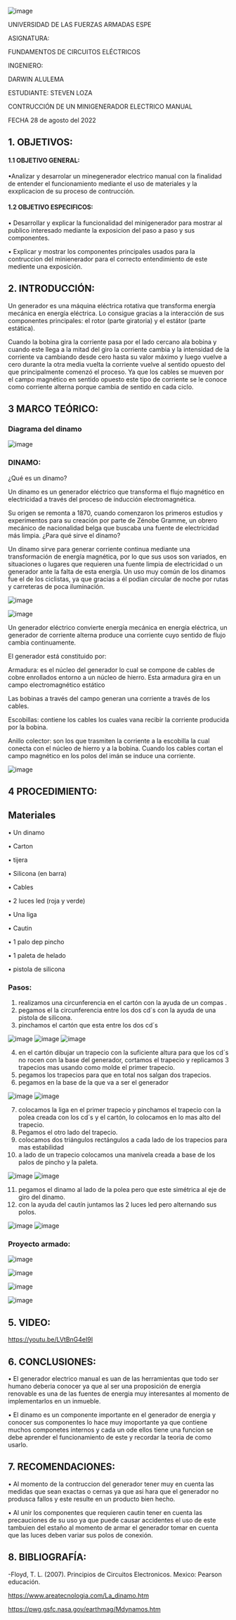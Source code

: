 ![image](https://user-images.githubusercontent.com/105320981/169589146-23574580-d5de-43cb-825d-f510a2e4c035.png)

UNIVERSIDAD DE LAS FUERZAS ARMADAS
ESPE

ASIGNATURA:

FUNDAMENTOS DE CIRCUITOS ELÉCTRICOS

INGENIERO:

 DARWIN ALULEMA

ESTUDIANTE: STEVEN LOZA

CONTRUCCIÓN DE UN MINIGENERADOR ELECTRICO MANUAL 

FECHA
28 de agosto del 2022

## 1. OBJETIVOS:

#### 1.1 OBJETIVO GENERAL:

•Analizar y desarrolar un minegenerador electrico manual con la finalidad de entender el funcionamiento mediante el uso de materiales y la exxplicacion de su proceso de contrucción.

#### 1.2 OBJETIVO ESPECIFICOS:

•	Desarrollar y explicar la funcionalidad del minigenerador para mostrar al publico interesado mediante la exposicion del paso a paso y sus componentes.

•	Explicar y mostrar los componentes principales usados para la contruccion del minienerador para el correcto entendimiento de este mediente una exposición.

## 2. INTRODUCCIÓN:

Un generador es una máquina eléctrica rotativa que transforma energía mecánica en energía eléctrica. Lo consigue gracias a la interacción de sus componentes principales: el rotor (parte giratoria) y el estátor (parte estática).

Cuando la bobina gira la corriente pasa por el lado cercano ala bobina y cuando este llega a la mitad del giro la corriente cambia y la intensidad de la corriente va cambiando desde cero hasta su valor máximo y luego vuelve a cero durante la otra media vuelta la corriente vuelve al sentido opuesto del que principalmente comenzó el proceso. Ya que los cables se mueven por el campo magnético en sentido opuesto este tipo de corriente se le conoce como corriente alterna porque cambia de sentido en cada ciclo.

## 3 MARCO TEÓRICO:

### Diagrama del dinamo 

![image](https://user-images.githubusercontent.com/105320981/187357501-249c51b1-b0ae-4683-9bbf-a85ddd49e74b.png)

 ### DINAMO:
 
¿Qué es un dinamo?

Un dínamo es un generador eléctrico que transforma el flujo magnético en electricidad a través del proceso de inducción electromagnética.

Su origen se remonta a 1870, cuando comenzaron los primeros estudios y experimentos para su creación por parte de Zénobe Gramme, un obrero mecánico de nacionalidad belga que buscaba una fuente de electricidad más limpia.
¿Para qué sirve el dinamo?

Un dínamo sirve para generar corriente continua mediante una transformación de energía magnética, por lo que sus usos son variados, en situaciones o lugares que requieren una fuente limpia de electricidad o un generador ante la falta de esta energía. Un uso muy común de los dinamos fue el de los ciclistas, ya que gracias a él podían circular de noche por rutas y carreteras de poca iluminación. 
 
 ![image](https://user-images.githubusercontent.com/105320981/187356275-7c31ef27-b33a-4b6d-ae9b-161e60981f88.png)

 ![image](https://user-images.githubusercontent.com/105320981/187356287-a90fb329-2009-4e92-b469-30aecf66ee71.png)

Un generador eléctrico convierte energía mecánica en energía eléctrica, un generador de corriente alterna produce una corriente cuyo sentido de flujo cambia continuamente.

 El generador está constituido por:
 
Armadura: es el núcleo del generador lo cual se compone de cables de cobre enrollados entorno a un núcleo de hierro.
Esta armadura gira en un campo electromagnético estático

Las bobinas a través del campo generan una corriente a través de los cables.

Escobillas: contiene los cables los cuales vana recibir la corriente producida por la bobina.

Anillo colector:  son los que trasmiten la corriente a la escobilla la cual conecta con el núcleo de hierro y a la bobina.
Cuando los cables cortan el campo magnético en los polos del imán se induce una corriente.

![image](https://user-images.githubusercontent.com/105320981/187812123-cf61d2c4-32ec-4cef-9d04-2a29f9024ed5.png)


## 4 PROCEDIMIENTO:

## Materiales
 
 • Un dinamo 
 
 • Carton 
 
 • tijera
 
 • Silicona (en barra)
 
 • Cables
 
 • 2 luces led (roja y verde)
 
 • Una liga 
 
 • Cautin 
 
 • 1 palo dep pincho 
  
 • 1 paleta de helado
   
 • pistola de silicona 
 
### Pasos:
1. realizamos una circunferencia en el cartón con la ayuda de un compas . 
2.  pegamos el la circunferencia entre los dos cd´s con la ayuda de una pistola de silicona.
3. pinchamos el cartón que esta entre los dos cd´s 

![image](https://user-images.githubusercontent.com/105320981/187811858-ac763b38-2594-4397-8962-c9ad553eaa03.png)
![image](https://user-images.githubusercontent.com/105320981/187811866-239dd14c-53d8-4a51-8981-8b84ff69c8a3.png)
![image](https://user-images.githubusercontent.com/105320981/187811873-7cce3772-c123-4328-99b3-8fac8c5f2d39.png)

4. en el cartón dibujar un trapecio con la suficiente altura para que los cd´s  no rocen con la base del generador, cortamos el trapecio y replicamos 3 trapecios mas usando como molde el primer trapecio.
5. pegamos los trapecios para que en total nos salgan dos trapecios. 
6. pegamos en la  base de la que va a ser el generador 

![image](https://user-images.githubusercontent.com/105320981/187811908-e5affe2b-66a5-469d-89ff-c442b92d8cdd.png)
![image](https://user-images.githubusercontent.com/105320981/187811922-77db28ac-4004-4f6c-b171-5dc48872ad34.png)

7. colocamos la liga en el primer trapecio y pinchamos el trapecio con la polea creada  con los cd´s y el cartón, lo colocamos en lo mas alto del trapecio. 
8. Pegamos el otro lado del trapecio.
9. colocamos dos triángulos rectángulos a cada lado de los trapecios para mas estabilidad
10. a lado de un trapecio colocamos una manivela  creada a base de los palos de pincho y la paleta.

![image](https://user-images.githubusercontent.com/105320981/187811983-690b0121-77cc-4443-8519-7ee1d2853d3f.png)
![image](https://user-images.githubusercontent.com/105320981/187811992-a8dde256-d6d3-477c-b640-bfe5536a2618.png)

11. pegamos el dinamo al lado de la polea pero que este simétrica al eje de giro del dinamo. 
12. con la ayuda del cautín juntamos las 2 luces led pero alternando sus polos.

![image](https://user-images.githubusercontent.com/105320981/187812057-f6da6821-61d4-4160-9d61-c5d795b85fad.png)
![image](https://user-images.githubusercontent.com/105320981/187812073-97748dbb-e552-4739-9f85-911af5c4325d.png)



### Proyecto armado:

![image](https://user-images.githubusercontent.com/105320981/187362351-201daa36-1718-44da-b843-28bde137ee4a.png)

![image](https://user-images.githubusercontent.com/105320981/187821609-049e733e-d38d-470d-810c-0cd8ab16fc2c.png)

![image](https://user-images.githubusercontent.com/105320981/187362477-819aa04d-8963-4613-95ca-05a07a7bead3.png)

![image](https://user-images.githubusercontent.com/105320981/187362558-9720d516-ebfe-49c0-b2c6-b047b2cb4aa6.png)


## 5. VIDEO:

https://youtu.be/LVtBnG4eI9I

## 6. CONCLUSIONES:

•	El generador electrico manual es uan de las herramientas que todo ser humano deberia conocer ya que al ser una proposición de energia renovable es una de las fuentes de energia muy interesantes al momento de implementarlos en un inmueble.

•	El dinamo es un componente importante en el generador de energia y conocer sus componentes lo hace muy imoportante ya que contiene muchos componetes internos y cada un ode ellos tiene una funcion se debe aprender el funcionamiento de este y recordar la teoria de como usarlo.

## 7. RECOMENDACIONES:

• Al momento de la contruccion del generador tener muy en cuenta las medidas que sean exactas o cernas ya que asi hara que el generador no produsca fallos y este resulte en un producto bien hecho.

• Al unir los componentes que requieren cautin tener en cuenta las precauciones de su uso ya que puede causar accidentes el uso de este tambuien del estaño al momento de armar el generador tomar en cuenta que las luces deben variar sus polos de conexión.

## 8. BIBLIOGRAFÍA:

-Floyd, T. L. (2007). Principios de Circuitos Electronicos. Mexico: Pearson educación.

https://www.areatecnologia.com/La_dinamo.htm

https://pwg.gsfc.nasa.gov/earthmag/Mdynamos.htm

